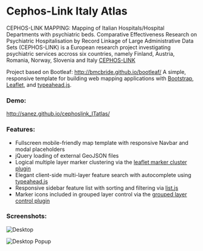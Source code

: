 Cephos-Link Italy Atlas
========
CEPHOS-LINK MAPPING: Mapping of Italian Hospitals/Hospital Departments with psychiatric beds. 
Comparative Effectiveness Research on Psychiatric Hospitalisation by Record Linkage of Large Administrative Data Sets (CEPHOS-LINK) is a European research project investigating psychiatric services accross six countries, namely Finland, Austria, Romania, Norway, Slovenia and Italy [CEPHOS-LINK](https://www.thl.fi/en/web/thlfi-en/research-and-expertwork/projects-and-programmes/comparative-effectiveness-research-on-psychiatric-hospitalisation)


Project based on Bootleaf: http://bmcbride.github.io/bootleaf/
A simple, responsive template for building web mapping applications with [Bootstrap](http://getbootstrap.com/), [Leaflet](http://leafletjs.com/), and [typeahead.js](http://twitter.github.io/typeahead.js/).

### Demo:
http://sanez.github.io/cephoslink_ITatlas/

### Features:
* Fullscreen mobile-friendly map template with responsive Navbar and modal placeholders
* jQuery loading of external GeoJSON files
* Logical multiple layer marker clustering via the [leaflet marker cluster plugin](https://github.com/Leaflet/Leaflet.markercluster)
* Elegant client-side multi-layer feature search with autocomplete using [typeahead.js](http://twitter.github.io/typeahead.js/)
* Responsive sidebar feature list with sorting and filtering via [list.js](http://listjs.com/)
* Marker icons included in grouped layer control via the [grouped layer control plugin](https://github.com/ismyrnow/Leaflet.groupedlayercontrol)

### Screenshots:

![Desktop](http://sanez.github.io/cephoslink1.png)

![Desktop Popup](http://sanez.github.io/cephoslink2.png)
